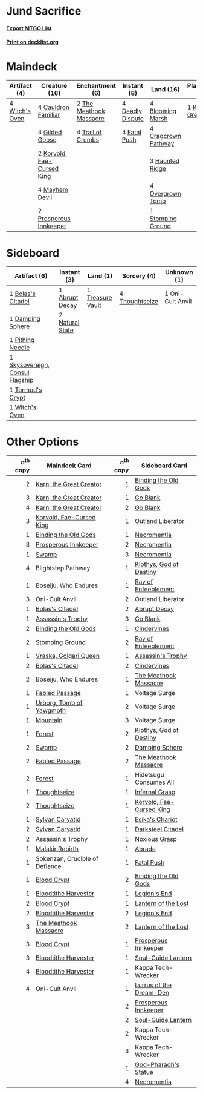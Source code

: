 # Jund Sacrifice

#### [Export MTGO List](../collection/Jund%20Sacrifice/Jund%20Sacrifice.txt)
#### [Print on decklist.org](http://decklist.org/?deckmain=3%09Blightstep%20Pathway%0A4%09Blooming%20Marsh%0A4%09Cauldron%20Familiar%0A4%09Cragcrown%20Pathway%0A4%09Darkbore%20Pathway%0A4%09Deadly%20Dispute%0A4%09Fatal%20Push%0A4%09Gilded%20Goose%0A3%09Haunted%20Ridge%0A1%09Karn,%20the%20Great%20Creator%0A2%09Korvold,%20Fae-Cursed%20King%0A4%09Mayhem%20Devil%0A2%09Oni-Cult%20Anvil%0A4%09Overgrown%20Tomb%0A2%09Prosperous%20Innkeeper%0A1%09Stomping%20Ground%0A2%09The%20Meathook%20Massacre%0A4%09Trail%20of%20Crumbs%0A4%09Witch's%20Oven&deckside=1%09Abrupt%20Decay%0A1%09Bolas's%20Citadel%0A1%09Damping%20Sphere%0A2%09Natural%20State%0A1%09Oni-Cult%20Anvil%0A1%09Pithing%20Needle%0A1%09Skysovereign,%20Consul%20Flagship%0A4%09Thoughtseize%0A1%09Tormod's%20Crypt%0A1%09Treasure%20Vault%0A1%09Witch's%20Oven)
# Maindeck

|                                      Artifact (4)                                       |                                            Creature (16)                                            |                                         Enchantment (6)                                          |                                        Instant (8)                                        |                                          Land (16)                                           |                                          Planeswalker (1)                                          |    Unknown (9)     |
|-----------------------------------------------------------------------------------------|-----------------------------------------------------------------------------------------------------|--------------------------------------------------------------------------------------------------|-------------------------------------------------------------------------------------------|----------------------------------------------------------------------------------------------|----------------------------------------------------------------------------------------------------|--------------------|
|4 [Witch's Oven](http://gatherer.wizards.com/Pages/Card/Details.aspx?multiverseid=473199)|4 [Cauldron Familiar](http://gatherer.wizards.com/Pages/Card/Details.aspx?multiverseid=473043)       |2 [The Meathook Massacre](http://gatherer.wizards.com/Pages/Card/Details.aspx?multiverseid=534886)|4 [Deadly Dispute](http://gatherer.wizards.com/Pages/Card/Details.aspx?multiverseid=527381)|4 [Blooming Marsh](http://gatherer.wizards.com/Pages/Card/Details.aspx?multiverseid=417816)   |1 [Karn, the Great Creator](http://gatherer.wizards.com/Pages/Card/Details.aspx?multiverseid=460928)|3 Blightstep Pathway|
|                                                                                         |4 [Gilded Goose](http://gatherer.wizards.com/Pages/Card/Details.aspx?multiverseid=473122)            |4 [Trail of Crumbs](http://gatherer.wizards.com/Pages/Card/Details.aspx?multiverseid=473141)      |4 [Fatal Push](http://gatherer.wizards.com/Pages/Card/Details.aspx?multiverseid=423724)    |4 [Cragcrown Pathway](http://gatherer.wizards.com/Pages/Card/Details.aspx?multiverseid=491915)|                                                                                                    |4 Darkbore Pathway  |
|                                                                                         |2 [Korvold, Fae-Cursed King](http://gatherer.wizards.com/Pages/Card/Details.aspx?multiverseid=476047)|                                                                                                  |                                                                                           |3 [Haunted Ridge](http://gatherer.wizards.com/Pages/Card/Details.aspx?multiverseid=535061)    |                                                                                                    |2 Oni-Cult Anvil    |
|                                                                                         |4 [Mayhem Devil](http://gatherer.wizards.com/Pages/Card/Details.aspx?multiverseid=461131)            |                                                                                                  |                                                                                           |4 [Overgrown Tomb](http://gatherer.wizards.com/Pages/Card/Details.aspx?multiverseid=405103)   |                                                                                                    |                    |
|                                                                                         |2 [Prosperous Innkeeper](http://gatherer.wizards.com/Pages/Card/Details.aspx?multiverseid=527487)    |                                                                                                  |                                                                                           |1 [Stomping Ground](http://gatherer.wizards.com/Pages/Card/Details.aspx?multiverseid=405110)  |                                                                                                    |                    |


# Sideboard

|                                               Artifact (6)                                               |                                       Instant (3)                                        |                                         Land (1)                                          |                                       Sorcery (4)                                       |  Unknown (1)   |
|----------------------------------------------------------------------------------------------------------|------------------------------------------------------------------------------------------|-------------------------------------------------------------------------------------------|-----------------------------------------------------------------------------------------|----------------|
|1 [Bolas's Citadel](http://gatherer.wizards.com/Pages/Card/Details.aspx?multiverseid=461006)              |1 [Abrupt Decay](http://gatherer.wizards.com/Pages/Card/Details.aspx?multiverseid=456061) |1 [Treasure Vault](http://gatherer.wizards.com/Pages/Card/Details.aspx?multiverseid=527548)|4 [Thoughtseize](http://gatherer.wizards.com/Pages/Card/Details.aspx?multiverseid=438676)|1 Oni-Cult Anvil|
|1 [Damping Sphere](http://gatherer.wizards.com/Pages/Card/Details.aspx?multiverseid=443101)               |2 [Natural State](http://gatherer.wizards.com/Pages/Card/Details.aspx?multiverseid=407646)|                                                                                           |                                                                                         |                |
|1 [Pithing Needle](http://gatherer.wizards.com/Pages/Card/Details.aspx?multiverseid=129526)               |                                                                                          |                                                                                           |                                                                                         |                |
|1 [Skysovereign, Consul Flagship](http://gatherer.wizards.com/Pages/Card/Details.aspx?multiverseid=417807)|                                                                                          |                                                                                           |                                                                                         |                |
|1 [Tormod's Crypt](http://gatherer.wizards.com/Pages/Card/Details.aspx?multiverseid=389723)               |                                                                                          |                                                                                           |                                                                                         |                |
|1 [Witch's Oven](http://gatherer.wizards.com/Pages/Card/Details.aspx?multiverseid=473199)                 |                                                                                          |                                                                                           |                                                                                         |                |


# Other Options

|*n*<sup>th</sup> copy|                                           Maindeck Card                                           |*n*<sup>th</sup> copy|                                          Sideboard Card                                           |
|--------------------:|---------------------------------------------------------------------------------------------------|--------------------:|---------------------------------------------------------------------------------------------------|
|                    2|[Karn, the Great Creator](http://gatherer.wizards.com/Pages/Card/Details.aspx?multiverseid=460928) |                    1|[Binding the Old Gods](http://gatherer.wizards.com/Pages/Card/Details.aspx?multiverseid=503822)    |
|                    3|[Karn, the Great Creator](http://gatherer.wizards.com/Pages/Card/Details.aspx?multiverseid=460928) |                    1|[Go Blank](http://gatherer.wizards.com/Pages/Card/Details.aspx?multiverseid=513549)                |
|                    4|[Karn, the Great Creator](http://gatherer.wizards.com/Pages/Card/Details.aspx?multiverseid=460928) |                    2|[Go Blank](http://gatherer.wizards.com/Pages/Card/Details.aspx?multiverseid=513549)                |
|                    3|[Korvold, Fae-Cursed King](http://gatherer.wizards.com/Pages/Card/Details.aspx?multiverseid=476047)|                    1|Outland Liberator                                                                                  |
|                    1|[Binding the Old Gods](http://gatherer.wizards.com/Pages/Card/Details.aspx?multiverseid=503822)    |                    1|[Necromentia](http://gatherer.wizards.com/Pages/Card/Details.aspx?multiverseid=485439)             |
|                    3|[Prosperous Innkeeper](http://gatherer.wizards.com/Pages/Card/Details.aspx?multiverseid=527487)    |                    2|[Necromentia](http://gatherer.wizards.com/Pages/Card/Details.aspx?multiverseid=485439)             |
|                    1|[Swamp](http://gatherer.wizards.com/Pages/Card/Details.aspx?multiverseid=439858)                   |                    3|[Necromentia](http://gatherer.wizards.com/Pages/Card/Details.aspx?multiverseid=485439)             |
|                    4|Blightstep Pathway                                                                                 |                    1|[Klothys, God of Destiny](http://gatherer.wizards.com/Pages/Card/Details.aspx?multiverseid=476471) |
|                    1|Boseiju, Who Endures                                                                               |                    1|[Ray of Enfeeblement](http://gatherer.wizards.com/Pages/Card/Details.aspx?multiverseid=527403)     |
|                    3|Oni-Cult Anvil                                                                                     |                    2|Outland Liberator                                                                                  |
|                    1|[Bolas's Citadel](http://gatherer.wizards.com/Pages/Card/Details.aspx?multiverseid=461006)         |                    2|[Abrupt Decay](http://gatherer.wizards.com/Pages/Card/Details.aspx?multiverseid=456061)            |
|                    1|[Assassin's Trophy](http://gatherer.wizards.com/Pages/Card/Details.aspx?multiverseid=452902)       |                    3|[Go Blank](http://gatherer.wizards.com/Pages/Card/Details.aspx?multiverseid=513549)                |
|                    2|[Binding the Old Gods](http://gatherer.wizards.com/Pages/Card/Details.aspx?multiverseid=503822)    |                    1|[Cindervines](http://gatherer.wizards.com/Pages/Card/Details.aspx?multiverseid=457305)             |
|                    2|[Stomping Ground](http://gatherer.wizards.com/Pages/Card/Details.aspx?multiverseid=405110)         |                    2|[Ray of Enfeeblement](http://gatherer.wizards.com/Pages/Card/Details.aspx?multiverseid=527403)     |
|                    1|[Vraska, Golgari Queen](http://gatherer.wizards.com/Pages/Card/Details.aspx?multiverseid=452963)   |                    1|[Assassin's Trophy](http://gatherer.wizards.com/Pages/Card/Details.aspx?multiverseid=452902)       |
|                    2|[Bolas's Citadel](http://gatherer.wizards.com/Pages/Card/Details.aspx?multiverseid=461006)         |                    2|[Cindervines](http://gatherer.wizards.com/Pages/Card/Details.aspx?multiverseid=457305)             |
|                    2|Boseiju, Who Endures                                                                               |                    1|[The Meathook Massacre](http://gatherer.wizards.com/Pages/Card/Details.aspx?multiverseid=534886)   |
|                    1|[Fabled Passage](http://gatherer.wizards.com/Pages/Card/Details.aspx?multiverseid=473206)          |                    1|Voltage Surge                                                                                      |
|                    1|[Urborg, Tomb of Yawgmoth](http://gatherer.wizards.com/Pages/Card/Details.aspx?multiverseid=383425)|                    2|Voltage Surge                                                                                      |
|                    1|[Mountain](http://gatherer.wizards.com/Pages/Card/Details.aspx?multiverseid=439859)                |                    3|Voltage Surge                                                                                      |
|                    1|[Forest](http://gatherer.wizards.com/Pages/Card/Details.aspx?multiverseid=439860)                  |                    2|[Klothys, God of Destiny](http://gatherer.wizards.com/Pages/Card/Details.aspx?multiverseid=476471) |
|                    2|[Swamp](http://gatherer.wizards.com/Pages/Card/Details.aspx?multiverseid=439858)                   |                    2|[Damping Sphere](http://gatherer.wizards.com/Pages/Card/Details.aspx?multiverseid=443101)          |
|                    2|[Fabled Passage](http://gatherer.wizards.com/Pages/Card/Details.aspx?multiverseid=473206)          |                    2|[The Meathook Massacre](http://gatherer.wizards.com/Pages/Card/Details.aspx?multiverseid=534886)   |
|                    2|[Forest](http://gatherer.wizards.com/Pages/Card/Details.aspx?multiverseid=439860)                  |                    1|Hidetsugu Consumes All                                                                             |
|                    1|[Thoughtseize](http://gatherer.wizards.com/Pages/Card/Details.aspx?multiverseid=438676)            |                    1|[Infernal Grasp](http://gatherer.wizards.com/Pages/Card/Details.aspx?multiverseid=534880)          |
|                    2|[Thoughtseize](http://gatherer.wizards.com/Pages/Card/Details.aspx?multiverseid=438676)            |                    1|[Korvold, Fae-Cursed King](http://gatherer.wizards.com/Pages/Card/Details.aspx?multiverseid=476047)|
|                    1|[Sylvan Caryatid](http://gatherer.wizards.com/Pages/Card/Details.aspx?multiverseid=373624)         |                    1|[Esika's Chariot](http://gatherer.wizards.com/Pages/Card/Details.aspx?multiverseid=503783)         |
|                    2|[Sylvan Caryatid](http://gatherer.wizards.com/Pages/Card/Details.aspx?multiverseid=373624)         |                    1|[Darksteel Citadel](http://gatherer.wizards.com/Pages/Card/Details.aspx?multiverseid=389479)       |
|                    2|[Assassin's Trophy](http://gatherer.wizards.com/Pages/Card/Details.aspx?multiverseid=452902)       |                    1|[Noxious Grasp](http://gatherer.wizards.com/Pages/Card/Details.aspx?multiverseid=466864)           |
|                    1|[Malakir Rebirth](http://gatherer.wizards.com/Pages/Card/Details.aspx?multiverseid=491747)         |                    1|[Abrade](http://gatherer.wizards.com/Pages/Card/Details.aspx?multiverseid=430772)                  |
|                    1|Sokenzan, Crucible of Defiance                                                                     |                    1|[Fatal Push](http://gatherer.wizards.com/Pages/Card/Details.aspx?multiverseid=423724)              |
|                    1|[Blood Crypt](http://gatherer.wizards.com/Pages/Card/Details.aspx?multiverseid=97102)              |                    2|[Binding the Old Gods](http://gatherer.wizards.com/Pages/Card/Details.aspx?multiverseid=503822)    |
|                    1|[Bloodtithe Harvester](http://gatherer.wizards.com/Pages/Card/Details.aspx?multiverseid=541102)    |                    1|[Legion's End](http://gatherer.wizards.com/Pages/Card/Details.aspx?multiverseid=466860)            |
|                    2|[Blood Crypt](http://gatherer.wizards.com/Pages/Card/Details.aspx?multiverseid=97102)              |                    1|[Lantern of the Lost](http://gatherer.wizards.com/Pages/Card/Details.aspx?multiverseid=541135)     |
|                    2|[Bloodtithe Harvester](http://gatherer.wizards.com/Pages/Card/Details.aspx?multiverseid=541102)    |                    2|[Legion's End](http://gatherer.wizards.com/Pages/Card/Details.aspx?multiverseid=466860)            |
|                    3|[The Meathook Massacre](http://gatherer.wizards.com/Pages/Card/Details.aspx?multiverseid=534886)   |                    2|[Lantern of the Lost](http://gatherer.wizards.com/Pages/Card/Details.aspx?multiverseid=541135)     |
|                    3|[Blood Crypt](http://gatherer.wizards.com/Pages/Card/Details.aspx?multiverseid=97102)              |                    1|[Prosperous Innkeeper](http://gatherer.wizards.com/Pages/Card/Details.aspx?multiverseid=527487)    |
|                    3|[Bloodtithe Harvester](http://gatherer.wizards.com/Pages/Card/Details.aspx?multiverseid=541102)    |                    1|[Soul-Guide Lantern](http://gatherer.wizards.com/Pages/Card/Details.aspx?multiverseid=476488)      |
|                    4|[Bloodtithe Harvester](http://gatherer.wizards.com/Pages/Card/Details.aspx?multiverseid=541102)    |                    1|Kappa Tech-Wrecker                                                                                 |
|                    4|Oni-Cult Anvil                                                                                     |                    1|[Lurrus of the Dream-Den](http://gatherer.wizards.com/Pages/Card/Details.aspx?multiverseid=479746) |
|                     |                                                                                                   |                    2|[Prosperous Innkeeper](http://gatherer.wizards.com/Pages/Card/Details.aspx?multiverseid=527487)    |
|                     |                                                                                                   |                    2|[Soul-Guide Lantern](http://gatherer.wizards.com/Pages/Card/Details.aspx?multiverseid=476488)      |
|                     |                                                                                                   |                    2|Kappa Tech-Wrecker                                                                                 |
|                     |                                                                                                   |                    3|Kappa Tech-Wrecker                                                                                 |
|                     |                                                                                                   |                    1|[God-Pharaoh's Statue](http://gatherer.wizards.com/Pages/Card/Details.aspx?multiverseid=461165)    |
|                     |                                                                                                   |                    4|[Necromentia](http://gatherer.wizards.com/Pages/Card/Details.aspx?multiverseid=485439)             |

